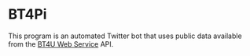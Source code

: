 # BT4Pi

This program is an automated Twitter bot that uses public data available from the [BT4U Web Service](http://216.252.195.248/webservices/bt4u_webservice.asmx) API.
